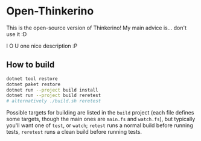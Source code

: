 # Open-Thinkerino

This is the open-source version of Thinkerino! My main advice is... don't use it :D

I O U one nice description :P

## How to build

```sh
dotnet tool restore
dotnet paket restore
dotnet run --project build install
dotnet run --project build reretest
# alternatively ./build.sh reretest
```

Possible targets for building are listed in the `build` project (each file defines some targets, though the main ones are `main.fs` and `watch.fs`), but typically you'll want one of `test`, or `watch`; `retest` runs a normal build before running tests, `reretest` runs a clean build before running tests.